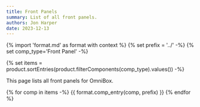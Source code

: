 ```yaml
---
title: Front Panels
summary: List of all front panels.
authors: Jon Harper
date: 2023-12-13
---
```


{% import 'format.md' as format with context %}
{% set prefix = '../' -%}
{% set comp_type='Front Panel' -%}

{% set items = product.sortEntries(product.filterComponents(comp_type).values()) -%}

This page lists all front panels for OmniBox.

{% for comp in items -%}
{{ format.comp_entry(comp, prefix) }}
{% endfor %}